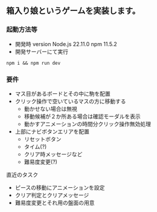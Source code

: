 ## 箱入り娘というゲームを実装します。
### 起動方法等
- 開発時 version
  Node.js 22.11.0
  npm 11.5.2
- 開発サーバーにて実行
```
npm i && npm run dev
```
### 要件
- マス目があるボードとその中に駒を配置
- クリック操作で空いているマスの方に移動する
  - 動かせない場合は無視
  - 移動候補が２か所ある場合は確認モーダルを表示
  - 動かすアニメーションの時間分クリック操作無効処理
- 上部にナビボタンエリアを配置
  - リセットボタン
  - タイム(?)
  - クリア時メッセージなど
  - 難易度変更(?)

直近のタスク
- ピースの移動にアニメーションを設定
- クリア判定とクリアメッセージ
- 難易度変更とそれ用の盤面の用意